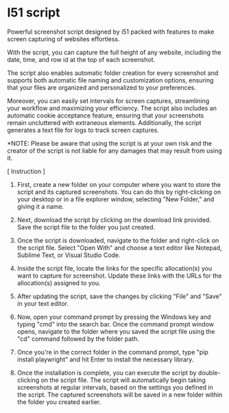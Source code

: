 # I51 script

Powerful screenshot script designed by i51 packed with features to make screen capturing of websites effortless. 

With the script, you can capture the full height of any website, including the date, time, and row id at the top of each screenshot. 

The script also enables automatic folder creation for every screenshot and supports both automatic file naming and customization options, ensuring that your files are organized and personalized to your preferences. 

Moreover, you can easily set intervals for screen captures, streamlining your workflow and maximizing your efficiency. The script also includes an automatic cookie acceptance feature, ensuring that your screenshots remain uncluttered with extraneous elements. Additionally, the script generates a text file for logs to track screen captures.


*NOTE: Please be aware that using the script is at your own risk and the creator of the script is not liable for any damages that may result from using it.

[ Instruction ]

1. First, create a new folder on your computer where you want to store the script and its captured screenshots. You can do this by right-clicking on your desktop or in a file explorer window, selecting "New Folder," and giving it a name.

2. Next, download the script by clicking on the download link provided. Save the script file to the folder you just created.

3. Once the script is downloaded, navigate to the folder and right-click on the script file. Select "Open With" and choose a text editor like Notepad, Sublime Text, or Visual Studio Code.

4. Inside the script file, locate the links for the specific allocation(s) you want to capture for screenshot. Update these links with the URLs for the allocation(s) assigned to you.

5. After updating the script, save the changes by clicking "File" and "Save" in your text editor.

6. Now, open your command prompt by pressing the Windows key and typing "cmd" into the search bar. Once the command prompt window opens, navigate to the folder where you saved the script file using the "cd" command followed by the folder path.

7. Once you're in the correct folder in the command prompt, type "pip install playwright" and hit Enter to install the necessary library.

8. Once the installation is complete, you can execute the script by double-clicking on the script file. The script will automatically begin taking screenshots at regular intervals, based on the settings you defined in the script. The captured screenshots will be saved in a new folder within the folder you created earlier.

